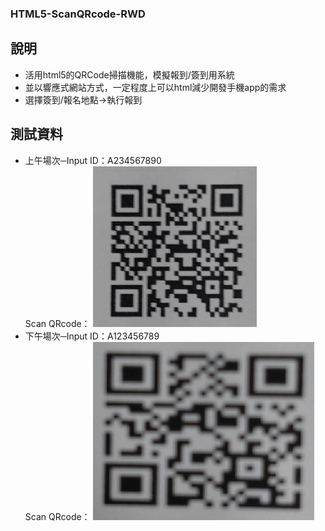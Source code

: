 ﻿### HTML5-ScanQRcode-RWD

## 說明

* 活用html5的QRCode掃描機能，模擬報到/簽到用系統
* 並以響應式網站方式，一定程度上可以html減少開發手機app的需求
* 選擇簽到/報名地點→執行報到

## 測試資料

* 上午場次─Input ID：A234567890   
            Scan QRcode：
            ![A234567890](asa.jpg)
* 下午場次─Input ID：A123456789   
            Scan QRcode：
            ![A123456789](gogo.jpg)
